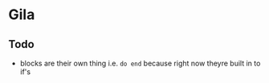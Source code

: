 # Gila


## Todo
- blocks are their own thing i.e. `do end` because right now theyre built in to if's